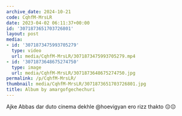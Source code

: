 ```yaml
---
archive_date: 2024-10-21
code: CqhfM-MrsLR
date: 2023-04-02 06:11:37+00:00
id: '3071873651703726801'
layout: post
media:
- id: '3071873475993705279'
  type: video
  url: media/CqhfM-MrsLR/3071873475993705279.mp4
- id: '3071873648675274750'
  type: image
  url: media/CqhfM-MrsLR/3071873648675274750.jpg
permalink: /p/CqhfM-MrsLR/
thumbnail: media/CqhfM-MrsLR/3071873651703726801.jpg
title: Album by amargofgechechuri
---
```


Ajke Abbas dar duto cinema dekhle @hoevigyan ero rizz thakto 😔😔